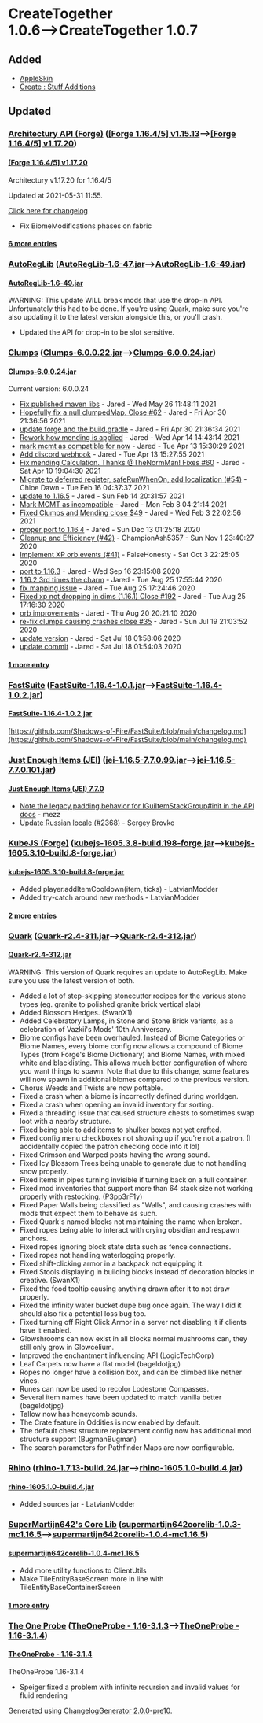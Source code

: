 # CreateTogether 1.0.6⟶CreateTogether 1.0.7

## Added

* [AppleSkin](https://www.curseforge.com/minecraft/mc-mods/appleskin)
* [Create : Stuff Additions](https://www.curseforge.com/minecraft/mc-mods/create-stuff-additions)

## Updated

### [Architectury API (Forge)](https://www.curseforge.com/minecraft/mc-mods/architectury-forge) ([[Forge 1.16.4/5] v1.15.13](https://www.curseforge.com/minecraft/mc-mods/architectury-forge/files/3316907)⟶[[Forge 1.16.4/5] v1.17.20](https://www.curseforge.com/minecraft/mc-mods/architectury-forge/files/3330633))

#### [[Forge 1.16.4/5] v1.17.20](https://www.curseforge.com/minecraft/mc-mods/architectury-forge/files/3330633)

Architectury v1.17.20 for 1.16.4/5

Updated at 2021-05-31 11:55.

[Click here for changelog](https://www.github.com/architectury/architectury/commits/1.16)

* Fix BiomeModifications phases on fabric

#### [6 more entries](https://www.curseforge.com/minecraft/mc-mods/architectury-forge/files/all)

### [AutoRegLib](https://www.curseforge.com/minecraft/mc-mods/autoreglib) ([AutoRegLib-1.6-47.jar](https://www.curseforge.com/minecraft/mc-mods/autoreglib/files/3128555)⟶[AutoRegLib-1.6-49.jar](https://www.curseforge.com/minecraft/mc-mods/autoreglib/files/3326041))

#### [AutoRegLib-1.6-49.jar](https://www.curseforge.com/minecraft/mc-mods/autoreglib/files/3326041)

WARNING: This update WILL break mods that use the drop-in API. Unfortunately this had to be done. If you're using Quark, make sure you're also updating it to the latest version alongside this, or you'll crash.

* Updated the API for drop-in to be slot sensitive.

### [Clumps](https://www.curseforge.com/minecraft/mc-mods/clumps) ([Clumps-6.0.0.22.jar](https://www.curseforge.com/minecraft/mc-mods/clumps/files/3294214)⟶[Clumps-6.0.0.24.jar](https://www.curseforge.com/minecraft/mc-mods/clumps/files/3325374))

#### [Clumps-6.0.0.24.jar](https://www.curseforge.com/minecraft/mc-mods/clumps/files/3325374)

Current version: 6.0.0.24

* [Fix published maven libs](https://github.com/jaredlll08/Clumps/commit/352a559e979c6a403f38cb9cc326229f432359d8) - Jared - Wed May 26 11:48:11 2021
* [Hopefully fix a null clumpedMap. Close #62](https://github.com/jaredlll08/Clumps/commit/2ef9b36854c18d2b0ef24a6077bdb191568f54e5) - Jared - Fri Apr 30 21:36:56 2021
* [update forge and the build.gradle](https://github.com/jaredlll08/Clumps/commit/fb6fe02c211bc21fc942fb07557f7b9d8e253557) - Jared - Fri Apr 30 21:36:34 2021
* [Rework how mending is applied](https://github.com/jaredlll08/Clumps/commit/87e9b53c60750a795dd68ee4b988aee3f88fd550) - Jared - Wed Apr 14 14:43:14 2021
* [mark mcmt as compatible for now](https://github.com/jaredlll08/Clumps/commit/1b2ea8c2abf459e4e9334fa032ee6b7b0ce6a37d) - Jared - Tue Apr 13 15:30:29 2021
* [Add discord webhook](https://github.com/jaredlll08/Clumps/commit/9ab3c9d11ad16040406f4cc672811c0dd3a056c9) - Jared - Tue Apr 13 15:27:55 2021
* [Fix mending Calculation. Thanks @TheNormMan! Fixes #60](https://github.com/jaredlll08/Clumps/commit/bbecec20f9fbc37511f050d02e05443c48b94de7) - Jared - Sat Apr 10 19:04:30 2021
* [Migrate to deferred register, safeRunWhenOn, add localization (#54)](https://github.com/jaredlll08/Clumps/commit/38896602c4081a862d25d2cbe0b648fd1d14f079) - Chloe Dawn - Tue Feb 16 04:37:37 2021
* [update to 1.16.5](https://github.com/jaredlll08/Clumps/commit/13bfd39f1be7670a5a72e53377e9c8923556df09) - Jared - Sun Feb 14 20:31:57 2021
* [Mark MCMT as incompatible](https://github.com/jaredlll08/Clumps/commit/902b3a49672c883eb1d5859ee7e7a0065b1ccba8) - Jared - Mon Feb 8 04:21:14 2021
* [Fixed Clumps and Mending close $49](https://github.com/jaredlll08/Clumps/commit/d3c3fb10543e12f15a7e6ae8c257a3971f6e6c06) - Jared - Wed Feb 3 22:02:56 2021
* [proper port to 1.16.4](https://github.com/jaredlll08/Clumps/commit/bd5b5c4cd7e0de5141e8f64fa8b39a2e7bc24faf) - Jared - Sun Dec 13 01:25:18 2020
* [Cleanup and Efficiency (#42)](https://github.com/jaredlll08/Clumps/commit/321e4bd8458ea144990daa4f1f460901cee9ff44) - ChampionAsh5357 - Sun Nov 1 23:40:27 2020
* [Implement XP orb events (#41)](https://github.com/jaredlll08/Clumps/commit/129d87d18a24972051fbb036b421e918dce700c3) - FalseHonesty - Sat Oct 3 22:25:05 2020
* [port to 1.16.3](https://github.com/jaredlll08/Clumps/commit/810f040c82d4ee818bd2cbae92a1caafbc2290a5) - Jared - Wed Sep 16 23:15:08 2020
* [1.16.2 3rd times the charm](https://github.com/jaredlll08/Clumps/commit/49fd7690a8d32d1134009670a0df750a88c37446) - Jared - Tue Aug 25 17:55:44 2020
* [fix mapping issue](https://github.com/jaredlll08/Clumps/commit/0fd50c1855ad7c20126d0382f3d32ff032825489) - Jared - Tue Aug 25 17:24:46 2020
* [Fixed xp not dropping in dims (1.16.1) Close #192](https://github.com/jaredlll08/Clumps/commit/8fc3d38208a9b9aa1f36e96b5dc95fce2e61a954) - Jared - Tue Aug 25 17:16:30 2020
* [orb improvements](https://github.com/jaredlll08/Clumps/commit/75899ddf5dcb03398bd491266e6c325b7d8e78c6) - Jared - Thu Aug 20 20:21:10 2020
* [re-fix clumps causing crashes close #35](https://github.com/jaredlll08/Clumps/commit/234a169d959f1aefb65151a4328f04e70d1c7cc4) - Jared - Sun Jul 19 21:03:52 2020
* [update version](https://github.com/jaredlll08/Clumps/commit/91b94baf80891a34d0ad95fc90f8ce05deb4cf3c) - Jared - Sat Jul 18 01:58:06 2020
* [update commit](https://github.com/jaredlll08/Clumps/commit/1228c2b85508b66799487f0b16600a35f4e34d25) - Jared - Sat Jul 18 01:54:03 2020

#### [1 more entry](https://www.curseforge.com/minecraft/mc-mods/clumps/files/all)

### [FastSuite](https://www.curseforge.com/minecraft/mc-mods/fastsuite) ([FastSuite-1.16.4-1.0.1.jar](https://www.curseforge.com/minecraft/mc-mods/fastsuite/files/3295233)⟶[FastSuite-1.16.4-1.0.2.jar](https://www.curseforge.com/minecraft/mc-mods/fastsuite/files/3323552))

#### [FastSuite-1.16.4-1.0.2.jar](https://www.curseforge.com/minecraft/mc-mods/fastsuite/files/3323552)

[https://github.com/Shadows-of-Fire/FastSuite/blob/main/changelog.md](https://github.com/Shadows-of-Fire/FastSuite/blob/main/changelog.md)

### [Just Enough Items (JEI)](https://www.curseforge.com/minecraft/mc-mods/jei) ([jei-1.16.5-7.7.0.99.jar](https://www.curseforge.com/minecraft/mc-mods/jei/files/3318286)⟶[jei-1.16.5-7.7.0.101.jar](https://www.curseforge.com/minecraft/mc-mods/jei/files/3327383))

#### [Just Enough Items (JEI) 7.7.0](https://www.curseforge.com/minecraft/mc-mods/jei/files/3327383)

* [Note the legacy padding behavior for IGuiItemStackGroup#init in the API docs](https://github.com/mezz/JustEnoughItems/commit/908676843e0e779f919dd27351f1b025c6709702) - mezz
* [Update Russian locale (#2368)](https://github.com/mezz/JustEnoughItems/commit/fdd80cfb4ae70bee23ba3f79abc6f29f0f04c7c8) - Sergey Brovko

### [KubeJS (Forge)](https://www.curseforge.com/minecraft/mc-mods/kubejs-forge) ([kubejs-1605.3.8-build.198-forge.jar](https://www.curseforge.com/minecraft/mc-mods/kubejs-forge/files/3312706)⟶[kubejs-1605.3.10-build.8-forge.jar](https://www.curseforge.com/minecraft/mc-mods/kubejs-forge/files/3320816))

#### [kubejs-1605.3.10-build.8-forge.jar](https://www.curseforge.com/minecraft/mc-mods/kubejs-forge/files/3320816)

* Added player.addItemCooldown(item, ticks) - LatvianModder
* Added try-catch around new methods - LatvianModder

#### [2 more entries](https://www.curseforge.com/minecraft/mc-mods/kubejs-forge/files/all)

### [Quark](https://www.curseforge.com/minecraft/mc-mods/quark) ([Quark-r2.4-311.jar](https://www.curseforge.com/minecraft/mc-mods/quark/files/3282239)⟶[Quark-r2.4-312.jar](https://www.curseforge.com/minecraft/mc-mods/quark/files/3326040))

#### [Quark-r2.4-312.jar](https://www.curseforge.com/minecraft/mc-mods/quark/files/3326040)

WARNING: This version of Quark requires an update to AutoRegLib. Make sure you use the latest version of both.

* Added a lot of step-skipping stonecutter recipes for the various stone types (eg. granite to polished granite brick vertical slab)
* Added Blossom Hedges. (SwanX1)
* Added Celebratory Lamps, in Stone and Stone Brick variants, as a celebration of Vazkii's Mods' 10th Anniversary.
* Biome configs have been overhauled. Instead of Biome Categories or Biome Names, every biome config now allows a compound of Biome Types (from Forge's Biome Dictionary) and Biome Names, with mixed white and blacklisting. This allows much better configuration of where you want things to spawn. Note that due to this change, some features will now spawn in additional biomes compared to the previous version.
* Chorus Weeds and Twists are now pottable.
* Fixed a crash when a biome is incorrectly defined during worldgen.
* Fixed a crash when opening an invalid inventory for sorting.
* Fixed a threading issue that caused structure chests to sometimes swap loot with a nearby structure.
* Fixed being able to add items to shulker boxes not yet crafted.
* Fixed config menu checkboxes not showing up if you're not a patron. (I accidentally copied the patron checking code into it lol)
* Fixed Crimson and Warped posts having the wrong sound.
* Fixed Icy Blossom Trees being unable to generate due to not handling snow properly.
* Fixed items in pipes turning invisible if turning back on a full container.
* Fixed mod inventories that support more than 64 stack size not working properly with restocking. (P3pp3rF1y)
* Fixed Paper Walls being classified as "Walls", and causing crashes with mods that expect them to behave as such.
* Fixed Quark's named blocks not maintaining the name when broken.
* Fixed ropes being able to interact with crying obsidian and respawn anchors.
* Fixed ropes ignoring block state data such as fence connections.
* Fixed ropes not handling waterlogging properly.
* Fixed shift-clicking armor in a backpack not equipping it.
* Fixed Stools displaying in building blocks instead of decoration blocks in creative. (SwanX1)
* Fixed the food tooltip causing anything drawn after it to not draw properly.
* Fixed the infinity water bucket dupe bug once again. The way I did it should also fix a potential loss bug too.
* Fixed turning off Right Click Armor in a server not disabling it if clients have it enabled.
* Glowshrooms can now exist in all blocks normal mushrooms can, they still only grow in Glowcelium.
* Improved the enchantment influencing API (LogicTechCorp)
* Leaf Carpets now have a flat model (bageldotjpg)
* Ropes no longer have a collision box, and can be climbed like nether vines.
* Runes can now be used to recolor Lodestone Compasses.
* Several item names have been updated to match vanilla better (bageldotjpg)
* Tallow now has honeycomb sounds.
* The Crate feature in Oddities is now enabled by default.
* The default chest structure replacement config now has additional mod structure support (BugmanBugman)
* The search parameters for Pathfinder Maps are now configurable.

### [Rhino](https://www.curseforge.com/minecraft/mc-mods/rhino) ([rhino-1.7.13-build.24.jar](https://www.curseforge.com/minecraft/mc-mods/rhino/files/3306904)⟶[rhino-1605.1.0-build.4.jar](https://www.curseforge.com/minecraft/mc-mods/rhino/files/3319221))

#### [rhino-1605.1.0-build.4.jar](https://www.curseforge.com/minecraft/mc-mods/rhino/files/3319221)

* Added sources jar - LatvianModder

### [SuperMartijn642's Core Lib](https://www.curseforge.com/minecraft/mc-mods/supermartijn642s-core-lib) ([supermartijn642corelib-1.0.3-mc1.16.5](https://www.curseforge.com/minecraft/mc-mods/supermartijn642s-core-lib/files/3300632)⟶[supermartijn642corelib-1.0.4-mc1.16.5](https://www.curseforge.com/minecraft/mc-mods/supermartijn642s-core-lib/files/3328612))

#### [supermartijn642corelib-1.0.4-mc1.16.5](https://www.curseforge.com/minecraft/mc-mods/supermartijn642s-core-lib/files/3328612)

* Add more utility functions to ClientUtils
* Make TileEntityBaseScreen more in line with TileEntityBaseContainerScreen

#### [1 more entry](https://www.curseforge.com/minecraft/mc-mods/supermartijn642s-core-lib/files/all)

### [The One Probe](https://www.curseforge.com/minecraft/mc-mods/the-one-probe) ([TheOneProbe - 1.16-3.1.3](https://www.curseforge.com/minecraft/mc-mods/the-one-probe/files/3312816)⟶[TheOneProbe - 1.16-3.1.4](https://www.curseforge.com/minecraft/mc-mods/the-one-probe/files/3319255))

#### [TheOneProbe - 1.16-3.1.4](https://www.curseforge.com/minecraft/mc-mods/the-one-probe/files/3319255)

TheOneProbe 1.16-3.1.4

* Speiger fixed a problem with infinite recursion and invalid values for fluid rendering

Generated using [ChangelogGenerator 2.0.0-pre10](https://github.com/TheRandomLabs/ChangelogGenerator).
